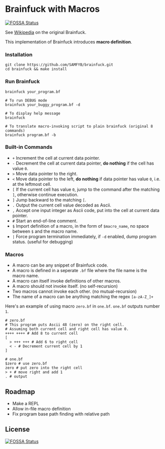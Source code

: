 # Brainfuck with Macros
[![FOSSA Status](https://app.fossa.io/api/projects/git%2Bgithub.com%2FSAMFYB%2Fbrainfuck.svg?type=shield)](https://app.fossa.io/projects/git%2Bgithub.com%2FSAMFYB%2Fbrainfuck?ref=badge_shield)


See [Wikipedia](https://en.wikipedia.org/wiki/Brainfuck) on the original Brainfuck.

This implementation of Brainfuck introduces __macro definition__.

### Installation

```shell
git clone https://github.com/SAMFYB/brainfuck.git
cd brainfuck && make install
```

### Run Brainfuck

```shell
brainfuck your_program.bf

# To run DEBUG mode
brainfuck your_buggy_program.bf -d

# To display help message
brainfuck

# To translate macro-invoking script to plain brainfuck (original 8 commands)
brainfuck program.bf -b
```

### Built-in Commands

- `+` Increment the cell at current data pointer.
- `-` Decrement the cell at current data pointer, __do nothing__ if the cell has value `0`.
- `>` Move data pointer to the right.
- `<` Move data pointer to the left, __do nothing__ if data pointer has value `0`, i.e. at the leftmost cell.
- `[` If the current cell has value `0`, jump to the command after the matching `]`, otherwise continue execution.
- `]` Jump backward to the matching `[`.
- `.` Output the current cell value decoded as Ascii.
- `,` Accept one input integer as Ascii code, put into the cell at current data pointer.
- `#` Start an end-of-line comment.
- `$` Import definition of a macro, in the form of `$macro_name`, no space between `$` and the macro name.
- `|` Force program termination immediately, if `-d` enabled, dump program status. (useful for debugging)

### Macros

- A macro can be any snippet of Brainfuck code.
- A macro is defined in a seperate `.bf` file where the file name is the macro name.
- A macro can itself invoke definitions of other macros.
- A macro should not invoke itself. (no self-recursion)
- Two macros cannot invoke each other. (no mutual-recursion)
- The name of a macro can be anything matching the regex `[a-zA-Z_]+`

Here's an example of using macro `zero.bf` in `one.bf`. `one.bf` outputs number `1`.

```brainfuck
# zero.bf
# This program puts Ascii 48 (zero) on the right cell.
# Assuming both current cell and right cell has value 0.
++++ ++++ # Add 8 to current cell
[
  > +++ +++ # Add 6 to right cell
  < - # Decrement current cell by 1
]
```

```brainfuck
# one.bf
$zero # use zero.bf
zero # put zero into the right cell
> + # move right and add 1
. # output
```

## Roadmap

- Make a REPL
- Allow in-file macro definition
- Fix program base path finding with relative path



## License
[![FOSSA Status](https://app.fossa.io/api/projects/git%2Bgithub.com%2FSAMFYB%2Fbrainfuck.svg?type=large)](https://app.fossa.io/projects/git%2Bgithub.com%2FSAMFYB%2Fbrainfuck?ref=badge_large)